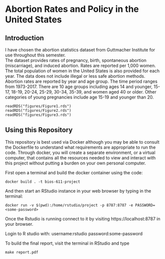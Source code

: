 Abortion Rates and Policy in the United States
===============

Introduction
------------
I have chosen the abortion statistics dataset from Guttmacher Institute for use throughout this semester.  
The dataset provides rates of pregnancy, birth, spontaneous abortion (miscarriage), and induced 
abortion. Rates are reported per 1,000 women. The total population of women in the United States is 
also provided for each year. The data does not include illegal or less safe abortion methods. Abortion 
rates are reported by year and age group. The time period ranges from 1973-2017. There are 10 age 
groups including ages 14 and younger, 15-17, 18-19, 20-24, 25-29, 30-34, 35-39, and 
women aged 40 or older. Other categories of young pregnancies include age 15-19 and younger than 20. 

```
readRDS("figures/Figure1.rds")
readRDS("figures/Figure2.rds")
readRDS("figures/Figure3.rds")
```

Using this Repository
---------------------
This repository is best used via Docker although you may be able to consult the Dockerfile to understand what requirements are appropriate to run the code. Through docker, you will create a separate environment, or a virtual computer, that contains all the resources needed to view and interact with this project without putting a burden on your own personal computer.

First open a terminal and build the docker container using the code:
```
docker build . -t bios-611-project
```

And then start an RStudio instance in your web browser by typing in the terminal:

```
docker run -v $(pwd):/home/rstudio/project -p 8787:8787 -e PASSWORD=<some-password>
```

Once the Rstudio is running connect to it by visiting
https://localhost:8787 in your browser. 

Login to R studio with:
  username:rstudio
  password:some-password


To build the final report, visit the terminal in RStudio and type

```
make report.pdf
```
